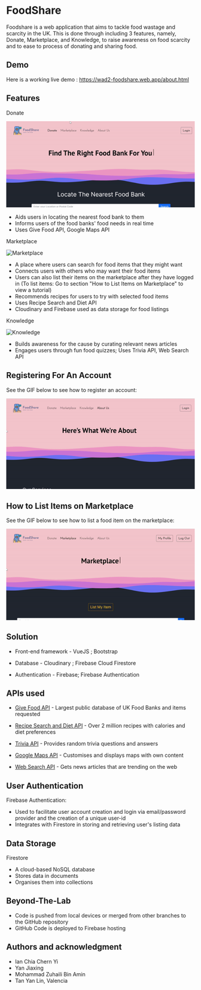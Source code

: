 # FoodShare

Foodshare is a web application that aims to tackle food wastage and scarcity in the UK. This is done through including 3 features, namely, Donate, Marketplace, and Knowledge, to raise awareness on food scarcity and to ease to process of donating and sharing food.

## Demo

Here is a working live demo : https://wad2-foodshare.web.app/about.html


## Features

Donate

![Donate](donate.gif)
- Aids users in locating the nearest food bank to them
- Informs users of the food banks' food needs in real time
- Uses Give Food API, Google Maps API

Marketplace

![Marketplace](marketplace.gif)

- A place where users can search for food items that they might want
- Connects users with others who may want their food items
- Users can also list their items on the marketplace after they have logged in (To list items: Go to section "How to List Items on Marketplace" to view a tutorial)
- Recommends recipes for users to try with selected food items
- Uses Recipe Search and Diet API
- Cloudinary and Firebase used as data storage for food listings

Knowledge

![Knowledge](knowledge.gif)
- Builds awareness for the cause by curating relevant news articles
- Engages users through fun food quizzes; Uses Trivia API, Web Search API

## Registering For An Account

See the GIF below to see how to register an account:

![Register](register.gif)

## How to List Items on Marketplace

See the GIF below to see how to list a food item on the marketplace:

![ListFood](listfood.gif)

## Solution

- Front-end framework - VueJS ; Bootstrap

- Database - Cloudinary ; Firebase Cloud Firestore

- Authentication - Firebase; Firebase Authentication

## APIs used
- [Give Food API](https://www.givefood.org.uk) - Largest public database of UK Food Banks and items requested

- [Recipe Search and Diet API](https://rapidapi.com/) - Over 2 million recipes with calories and diet preferences

- [Trivia API](https://api-ninjas.com) - Provides random trivia questions and answers 

- [Google Maps API](https://maps.googleapis.com/) - Customises and displays maps with own content

- [Web Search API](https://rapidapi.com/) - Gets news articles that are trending on the web

## User Authentication
Firebase Authentication:
- Used to facilitate user account creation and login via email/password provider and the creation of a unique user-id
- Integrates with Firestore in storing and retrieving user's listing data

## Data Storage
Firestore
- A cloud-based NoSQL database
- Stores data in documents
- Organises them into collections

## Beyond-The-Lab
- Code is pushed from local devices or merged from other branches to the GitHub repository
- GitHub Code is deployed to Firebase hosting

## Authors and acknowledgment

- Ian Chia Chern Yi
- Yan Jiaxing
- Mohammad Zuhaili Bin Amin
- Tan Yan Lin, Valencia
